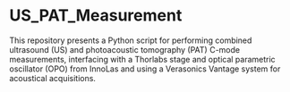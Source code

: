 # US_PAT_Measurement
This repository presents a Python script for performing combined ultrasound (US) and photoacoustic tomography (PAT) C-mode measurements, interfacing with a Thorlabs stage and optical parametric oscillator (OPO) from InnoLas and using a Verasonics Vantage system for acoustical acquisitions.
